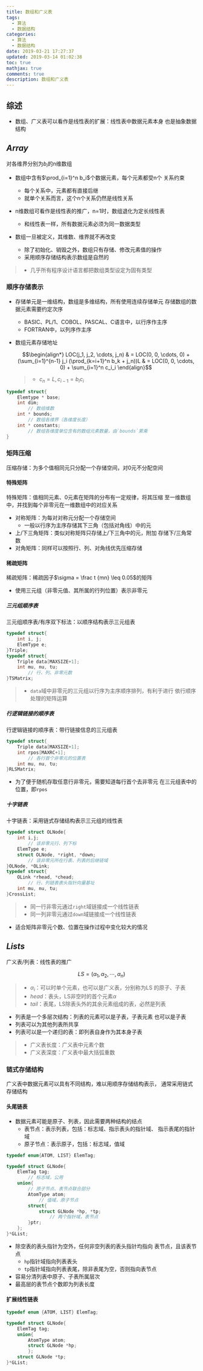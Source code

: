 ```yaml
---
title: 数组和广义表
tags:
  - 算法
  - 数据结构
categories:
  - 算法
  - 数据结构
date: 2019-03-21 17:27:37
updated: 2019-03-14 01:02:38
toc: true
mathjax: true
comments: true
description: 数组和广义表
---
```


##	综述

-	数组、广义表可以看作是线性表的扩展：线性表中数据元素本身
	也是抽象数据结构

##	*Array*

对各维界分别为$b_i$的n维数组

-	数组中含有$\prod_{i=1}^n b_i$个数据元素，每个元素都受n个
	关系约束
	-	每个关系中，元素都有直接后继
	-	就单个关系而言，这个n个关系仍然是线性关系

-	n维数组可看作是线性表的推广，n=1时，数组退化为定长线性表
	-	和线性表一样，所有数据元素必须为同一数据类型

-	数组一旦被定义，其维数、维界就不再改变
	-	除了初始化、销毁之外，数组只有存储、修改元素值的操作
	-	采用顺序存储结构表示数组是自然的

> - 几乎所有程序设计语言都把数组类型设定为固有类型

###	顺序存储表示

-	存储单元是一维结构，数组是多维结构，所有使用连续存储单元
	存储数组的数据元素需要约定次序

	-	BASIC、PL/1、COBOL、PASCAL、C语言中，以行序作主序
	-	FORTRAN中，以列序作主序

-	数组元素存储地址

	$$\begin{align*}
	LOC(j_1, j_2, \cdots, j_n) & = LOC(0, 0, \cdots, 0)
		+ (\sum_{i=1}^{n-1} j_i (\prod_{k=i+1}^n b_k + j_n))L
	& = LOC(0, 0, \cdots, 0) + \sum_{i=1}^n c_i_i
	\end{align}$$

	> - $c_n=L, c_{i-1} = b_ic_i$

```c
typedef struct{
	Elemtype * base;
	int dim;
		// 数组维数
	int * bounds;
		// 数组各维界（各维度长度）
	int * constants;
		// 数组各维度单位含有的数组元素数量，由`bounds`累乘
}
```

###	矩阵压缩

压缩存储：为多个值相同元只分配一个存储空间，对0元不分配空间

####	特殊矩阵

特殊矩阵：值相同元素、0元素在矩阵的分布有一定规律，将其压缩
至一维数组中，并找到每个非零元在一维数组中的对应关系

-	对称矩阵：为每对对称元分配一个存储空间
	-	一般以行序为主序存储其下三角（包括对角线）中的元
-	上/下三角矩阵：类似对称矩阵只存储上/下三角中的元，附加
	存储下/三角常数
-	对角矩阵：同样可以按照行、列、对角线优先压缩存储

####	稀疏矩阵

稀疏矩阵：稀疏因子$\sigma = \frac t {mn} \leq 0.05$的矩阵

-	使用三元组（非零元值、其所属的行列位置）表示非零元

#####	三元组顺序表

三元组顺序表/有序双下标法：以顺序结构表示三元组表

```c
typedef struct{
	int i, j;
	ElemType e;
}Triple;
typedef struct{
	Triple data[MAXSIZE+1];
	int mu, nu, tu;
		// 行、列、非零元数
}TSMatrix;
```

> - `data`域中非零元的三元组以行序为主序顺序排列，有利于进行
	依行顺序处理的矩阵运算

#####	行逻辑链接的顺序表

行逻辑链接的顺序表：带行链接信息的三元组表

```c
typedef struct{
	Triple data[MAXSIZE+1];
	int rpos[MAXRC+1];
		// 各行首个非零元的位置表
	int mu, nu, tu;
}RLSMatrix;
```

-	为了便于随机存取任意行非零元，需要知道每行首个去非零元
	在三元组表中的位置，即`rpos`

#####	十字链表

十字链表：采用链式存储结构表示三元组的线性表

```c
typedef struct OLNode{
	int i,j;
		// 该非零元行、列下标
	ElemType e;
	struct OLNode, *right, *down;
		// 该非零元所在行表、列表的后继链域
}OLNode, *OLink;
typedef struct{
	OLink *rhead, *chead;
		// 行、列链表表头指针向量基址
	int mu, nu, tu;
}CrossList;
```

> - 同一行非零元通过`right`域链接成一个线性链表
> - 同一列非零元通过`down`域链接成一个线性链表

-	适合矩阵非零元个数、位置在操作过程中变化较大的情况

##	*Lists*

广义表/列表：线性表的推广

$$
LS = (\alpha_1, \alpha_2, \cdots, \alpha_n)
$$

> - $\alpha_i$：可以时单个元素，也可以是广义表，分别称为LS
	的原子、子表
> - *head*：表头，LS非空时的首个元素$\alpha$
> - *tail*：表尾，LS除表头外的其余元素组成的表，必然是列表

-	列表是一个多层次结构：列表的元素可以是子表，子表元素
	也可以是子表
-	列表可以为其他列表所共享
-	列表可以是一个递归的表：即列表自身作为其本身子表

> - 广义表长度：广义表中元素个数
> - 广义表深度：广义表中最大括弧重数

###	链式存储结构

广义表中数据元素可以具有不同结构，难以用顺序存储结构表示，
通常采用链式存储结构

####	头尾链表

-	数据元素可能是原子、列表，因此需要两种结构的结点
	-	表节点：表示列表，包括：标志域、指示表头的指针域、
		指示表尾的指针域
	-	原子节点：表示原子，包括：标志域，值域

```c
typedef enum{ATOM, LIST} ElemTag;

typedef struct GLNode{
	ElemTag tag;
		// 标志域，公用
	union{
		// 原子节点、表节点联合部分
		AtomType atom;
			// 值域，原子节点
		struct{
			struct GLNode *hp, *tp;
				// 两个指针域，表节点
		}ptr;
	};
}*GList;
```

-	除空表的表头指针为空外，任何非空列表的表头指针均指向
	表节点，且该表节点
	-	`hp`指针域指向列表表头
	-	`tp`指针域指向列表表尾，除非表尾为空，否则指向表节点
-	容易分清列表中原子、子表所属层次
-	最高层的表节点个数即为列表长度

####	扩展线性链表

```cpp
typedef enum {ATOM, LIST} ElemTag;

typedef struct GLNode{
	ElemTag tag;
	union{
		AtomType atom;
		struct GLNode *hp;
		};
	struct GLNode *tp;
}*GList;
```

